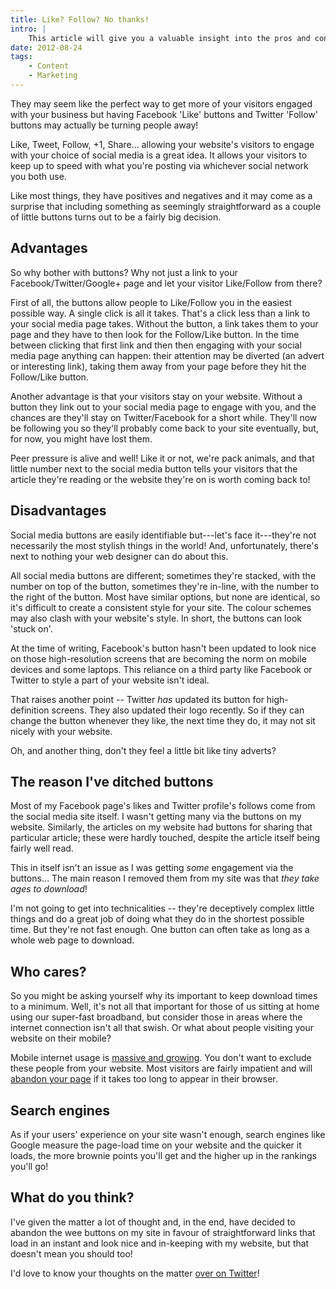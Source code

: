 ```yaml
---
title: Like? Follow? No thanks!
intro: |
    This article will give you a valuable insight into the pros and cons of having social media buttons on your website.
date: 2012-08-24
tags:
    - Content
    - Marketing
---
```


They may seem like the perfect way to get more of your visitors engaged with your business but having Facebook 'Like' buttons and Twitter 'Follow' buttons may actually be turning people away!

Like, Tweet, Follow, +1, Share… allowing your website's visitors to engage with your choice of social media is a great idea. It allows your visitors to keep up to speed with what you're posting via whichever social network you both use.

Like most things, they have positives and negatives and it may come as a surprise that including something as seemingly straightforward as a couple of little buttons turns out to be a fairly big decision.


## Advantages

So why bother with buttons? Why not just a link to your Facebook/Twitter/Google+ page and let your visitor Like/Follow from there?

First of all, the buttons allow people to Like/Follow you in the easiest possible way. A single click is all it takes. That's a click less than a link to your social media page takes. Without the button, a link takes them to your page and they have to then look for the Follow/Like button. In the time between clicking that first link and then then engaging with your social media page anything can happen: their attention may be diverted (an advert or interesting link), taking them away from your page before they hit the Follow/Like button.

Another advantage is that your visitors stay on your website. Without a button they link out to your social media page to engage with you, and the chances are they'll stay on Twitter/Facebook for a short while. They'll now be following you so they'll probably come back to your site eventually, but, for now, you might have lost them.

Peer pressure is alive and well! Like it or not, we're pack animals, and that little number next to the social media button tells your visitors that the article they're reading or the website they're on is worth coming back to!


## Disadvantages

Social media buttons are easily identifiable but---let's face it---they're not necessarily the most stylish things in the world! And, unfortunately, there's next to nothing your web designer can do about this.

All social media buttons are different; sometimes they're stacked, with the number on top of the button, sometimes they're in-line, with the number to the right of the button. Most have similar options, but none are identical, so it's difficult to create a consistent style for your site. The colour schemes may also clash with your website's style. In short, the buttons can look 'stuck on'.

At the time of writing, Facebook's button hasn't been updated to look nice on those high-resolution screens that are becoming the norm on mobile devices and some laptops. This reliance on a third party like Facebook or Twitter to style a part of your website isn't ideal.

That raises another point -- Twitter _has_ updated its button for high-definition screens. They also updated their logo recently. So if they can change the button whenever they like, the next time they do, it may not sit nicely with your website.

Oh, and another thing, don't they feel a little bit like tiny adverts?


## The reason I've ditched buttons

Most of my Facebook page's likes and Twitter profile's follows come from the social media site itself. I wasn't getting many via the buttons on my website. Similarly, the articles on my website had buttons for sharing that particular article; these were hardly touched, despite the article itself being fairly well read.

This in itself isn't an issue as I was getting _some_ engagement via the buttons… The main reason I removed them from my site was that *they take ages to download*!

I'm not going to get into technicalities -- they're deceptively complex little things and do a great job of doing what they do in the shortest possible time. But they're not fast enough. One button can often take as long as a whole web page to download.


## Who cares?

So you might be asking yourself why its important to keep download times to a minimum. Well, it's not all that important for those of us sitting at home using our super-fast broadband, but consider those in areas where the internet connection isn't all that swish. Or what about people visiting your website on their mobile?

Mobile internet usage is [massive and growing](https://www.gpmd.co.uk/blog/2012-mobile-internet-statistics/). You don't want to exclude these people from your website. Most visitors are fairly impatient and will [abandon your page](//blog.kissmetrics.com/wp-content/uploads/2011/04/loading-time-lrg.jpg) if it takes too long to appear in their browser.


## Search engines

As if your users' experience on your site wasn't enough, search engines like Google measure the page-load time on your website and the quicker it loads, the more brownie points you'll get and the higher up in the rankings you'll go!


## What do you think?

I've given the matter a lot of thought and, in the end, have decided to abandon the wee buttons on my site in favour of straightforward links that load in an instant and look nice and in-keeping with my website, but that doesn't mean you should too!

I'd love to know your thoughts on the matter [over on Twitter](https://twitter.com/tempertemper)!
